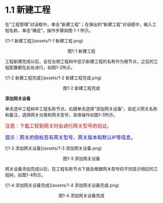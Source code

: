 # 1.1 新建工程

在“工程管理”对话框中，单击“新建工程”；在弹出的“新建工程”对话框中，输入工程名称，单击“确定”，操作步骤如图 1-1 所示。 

![1-1 新建工程](assets/1-1 新建工程.png)

<center>图1-1 新建工程</center>

工程新建完成以后，会在左侧工程树中显示新建工程的名称作为根节点，之后的工程配置都在此处进行，如图1-2所示。

![1-2 新建工程完成](assets/1-2 新建工程完成.png)

<center>图1-2 新建工程完成</center>



**添加网关设备**

单击选中工程树中工程名称节点，右键单击选择“添加网关设备”，自定义网关名称和备注，选择网关分类和网关型号，具体操作如图1-3所示。 

<font color=red size=3>注意：下载工程到网关时会进行网关型号的验证。</font>

<font color=blue size=3>提示：网关的侧标签有网关型号、网关版本和默认IP等信息。</font>

![1-3 添加网关设备](assets/1-3 添加网关设备.png)

<center>图1-3 添加网关设备</center>



网关设备添加完成以后，在工程名称节点下就会根据网关型号的不同显示相应的工程树，如图1-4所示。

![1-4 添加网关设备完成](assets/1-4 添加网关设备完成.png)

<center>图1-4 添加网关设备完成</center>

